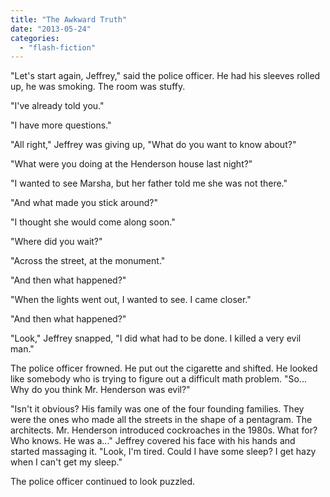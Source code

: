 ```yaml
---
title: "The Awkward Truth"
date: "2013-05-24"
categories: 
  - "flash-fiction"
---
```


"Let's start again, Jeffrey," said the police officer. He had his sleeves rolled up, he was smoking. The room was stuffy.

"I've already told you."

"I have more questions."

"All right," Jeffrey was giving up, "What do you want to know about?"

"What were you doing at the Henderson house last night?"

"I wanted to see Marsha, but her father told me she was not there."

"And what made you stick around?"

"I thought she would come along soon."

"Where did you wait?"

"Across the street, at the monument."

"And then what happened?"

"When the lights went out, I wanted to see. I came closer."

"And then what happened?"

"Look," Jeffrey snapped, "I did what had to be done. I killed a very evil man."

The police officer frowned. He put out the cigarette and shifted. He looked like somebody who is trying to figure out a difficult math problem. "So... Why do you think Mr. Henderson was evil?"

"Isn't it obvious? His family was one of the four founding families. They were the ones who made all the streets in the shape of a pentagram. The architects. Mr. Henderson introduced cockroaches in the 1980s. What for? Who knows. He was a..." Jeffrey covered his face with his hands and started massaging it. "Look, I'm tired. Could I have some sleep? I get hazy when I can't get my sleep."

The police officer continued to look puzzled.
